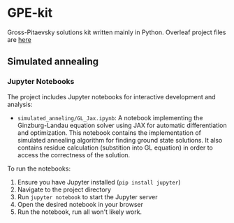 # GPE-kit
Gross-Pitaevsky solutions kit written mainly in Python.
Overleaf project files are [here](https://www.overleaf.com/read/gqzmzzdczbyb#5b8d5b)

## Simulated annealing

### Jupyter Notebooks

The project includes Jupyter notebooks for interactive development and analysis:

- `simulated_anneling/GL_Jax.ipynb`: A notebook implementing the Ginzburg-Landau equation solver using JAX for automatic differentiation and optimization. This notebook contains the implementation of simulated annealing algorithm for finding ground state solutions. It also contains residue calculation (substition into GL equation) in order to access the correctness of the solution.

To run the notebooks:
1. Ensure you have Jupyter installed (`pip install jupyter`)
2. Navigate to the project directory
3. Run `jupyter notebook` to start the Jupyter server
4. Open the desired notebook in your browser
5. Run the notebook, run all won't likely work.

